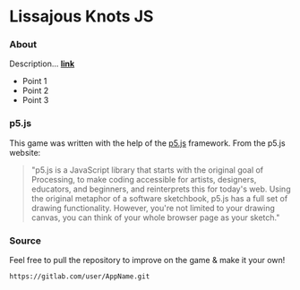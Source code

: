 # Lissajous Knots JS #

### About

Description... [__link__](https://url)

- Point 1
- Point 2
- Point 3


### p5.js

This game was written with the help of the [p5.js](https://p5js.org/) framework. From the p5.js website:

> "p5.js is a JavaScript library that starts with the original goal of Processing, to make coding accessible for artists, designers, educators, and beginners, and reinterprets this for today's web. Using the original metaphor of a software sketchbook, p5.js has a full set of drawing functionality. However, you're not limited to your drawing canvas, you can think of your whole browser page as your sketch."


### Source
Feel free to pull the repository to improve on the game & make it your own!

```sh
https://gitlab.com/user/AppName.git
```